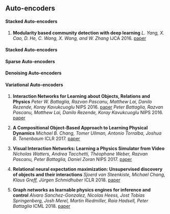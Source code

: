 
## Auto-encoders
#### Stacked Auto-encoders

1. **Modularity based community detection with deep learning**
*L. Yang, X. Cao, D. He, C. Wang, X. Wang, and W. Zhang* IJCA 2016. [paper](https://www.ijcai.org/Proceedings/16/Papers/321.pdf)

#### Stacked Auto-encoders


#### Sparse Auto-encoders


#### Denoising Auto-encoders


#### Variational Auto-encoders


1. **Interaction Networks for Learning about Objects, Relations and Physics**
*Peter W. Battaglia, Razvan Pascanu, Matthew Lai, Danilo Rezende, Koray Kavukcuoglu* NIPS 2016. [paper](https://arxiv.org/pdf/1612.00222.pdf)
*Peter Battaglia, Razvan Pascanu, Matthew Lai, Danilo Rezende, Koray Kavukcuoglu* NIPS 2016. [paper](https://arxiv.org/pdf/1612.00222.pdf)

1. **A Compositional Object-Based Approach to Learning Physical Dynamics**
*Michael B. Chang, Tomer Ullman, Antonio Torralba, Joshua B. Tenenbaum* ICLR 2017. [paper](https://arxiv.org/pdf/1612.00341.pdf)

1. **Visual Interaction Networks: Learning a Physics Simulator from Video** 
*Nicholas Watters, Andrea Tacchetti, Théophane Weber, Razvan Pascanu, Peter Battaglia, Daniel Zoran* NIPS 2017. [paper](http://papers.nips.cc/paper/7040-visual-interaction-networks-learning-a-physics-simulator-from-video.pdf)

1. **Relational neural expectation maximization: Unsupervised discovery of objects and their interactions**
*Sjoerd van Steenkiste, Michael Chang, Klaus Greff, Jürgen Schmidhuber* ICLR 2018. [paper](https://arxiv.org/pdf/1802.10353.pdf)

1. **Graph networks as learnable physics engines for inference and control**
*Alvaro Sanchez-Gonzalez, Nicolas Heess, Jost Tobias Springenberg, Josh Merel, Martin Riedmiller, Raia Hadsell, Peter Battaglia* ICML 2018. [paper](https://arxiv.org/pdf/1806.01242.pdf)
